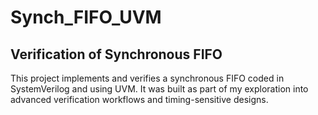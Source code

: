 # Synch_FIFO_UVM
## Verification of Synchronous FIFO
This project implements and verifies a synchronous FIFO coded in SystemVerilog and using UVM. It was built as part of my exploration into advanced verification workflows and timing-sensitive designs.
